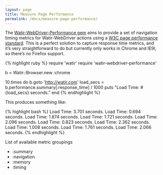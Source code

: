 ```yaml
---
layout: page
title: Measure Page Performance
permalink: /docs/measure-page-performance/
---
```


The [Watir-WebDriver-Performance gem](http://rubygems.org/gems/watir-webdriver-performance) aims to provide a set of navigation timing metrics for Watir-WebDriver actions using a [W3C page performance standard](http://w3c-test.org/webperf/specs/NavigationTiming/). This is a perfect solution to capture response time metrics, and it’s very straightforward to do but currently only works in Chrome and IE9l, so there’s no Firefox support.

{% highlight ruby %}
require 'watir'
require 'watir-webdriver-performance'

b = Watir::Browser.new :chrome

10.times do
  b.goto 'http://watir.com'
  load_secs = b.performance.summary[:response_time] / 1000
  puts "Load Time: #{load_secs} seconds."
end
{% endhighlight %}

This produces something like:

{% highlight bash %}
Load Time: 3.701 seconds.
Load Time: 0.694 seconds.
Load Time: 1.874 seconds.
Load Time: 1.721 seconds.
Load Time: 2.096 seconds.
Load Time: 0.823 seconds.
Load Time: 2.362 seconds.
Load Time: 1.008 seconds.
Load Time: 1.761 seconds.
Load Time: 2.066 seconds.
{% endhighlight %}

List of available metric groupings

* :summary
* :navigation
* :memory
* :timing
